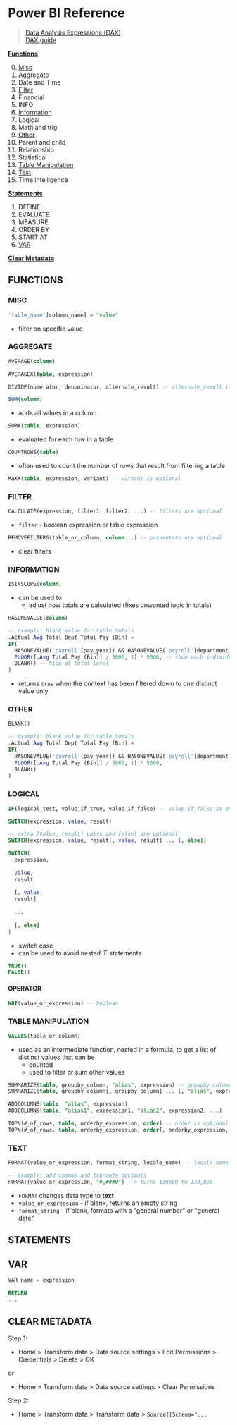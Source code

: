# Power BI Reference

> [Data Analysis Expressions (DAX)](https://learn.microsoft.com/en-us/dax/)  
> [DAX guide](https://dax.guide/)

[**Functions**](#functions)  

0. [Misc](#misc)
1. [Aggregate](#aggregate)
2. Date and Time
3. [Filter](#filter)
4. Financial
5. INFO
6. [Information](#information)
7. Logical
8. Math and trig
9. [Other](#other)
10. Parent and child
11. Relationship
12. Statistical
13. [Table Manipulation](#table-manipulation)
14. [Text](#text)
15. Time intelligence

[**Statements**](#statements)

1. DEFINE
2. EVALUATE
3. MEASURE
4. ORDER BY
5. START AT
6. [VAR](#var)

[**Clear Metadata**](#clear-metadata)

<!-- ----------------------------------------------------------------------- -->

## FUNCTIONS

<!-- ----------------------------------------------------------------------- -->

### MISC

```sql
'table_name'[column_name] = "value"
```

* filter on specific value

<!-- ----------------------------------------------------------------------- -->

### AGGREGATE

```sql
AVERAGE(column)
```

```sql
AVERAGEX(table, expression)
```

```sql
DIVIDE(numerator, denominator, alternate_result) -- alternate_result is optional
```

```sql
SUM(column)
```

* adds all values in a column

```sql
SUMX(table, expression)
```

* evaluated for each row in a table

```sql
COUNTROWS(table)
```

* often used to count the number of rows that result from filtering a table

```sql
MAXX(table, expression, variant) -- variant is optional
```

<!-- ----------------------------------------------------------------------- -->

### FILTER

```sql
CALCULATE(expression, filter1, filter2, ...) -- filters are optional
```

* `filter` - boolean expression or table expression

```sql
REMOVEFILTERS(table_or_column, column...) -- parameters are optional
```

* clear filters

<!-- ----------------------------------------------------------------------- -->

### INFORMATION

```sql
ISINSCOPE(column)
```

* can be used to
  * adjust how totals are calculated (fixes unwanted logic in totals)

```sql
HASONEVALUE(column)

-- example: blank value for table totals
.Actual Avg Total Dept Total Pay (Bin) = 
IF(
  HASONEVALUE('payroll'[pay_year]) && HASONEVALUE('payroll'[department_title]),
  FLOOR([.Avg Total Pay (Bin)] / 5000, 1) * 5000, -- show each individual row
  BLANK() -- hide at total level
)
```

* returns `true` when the context has been filtered down to one distinct value only

<!-- ----------------------------------------------------------------------- -->

### OTHER

```sql
BLANK()

-- example: blank value for table totals
.Actual Avg Total Dept Total Pay (Bin) = 
IF(
  HASONEVALUE('payroll'[pay_year]) && HASONEVALUE('payroll'[department_title]),
  FLOOR([.Avg Total Pay (Bin)] / 5000, 1) * 5000,
  BLANK()
)
```

<!-- ----------------------------------------------------------------------- -->

### LOGICAL

```sql
IF(logical_test, value_if_true, value_if_false) -- value_if_false is optional
```

```sql
SWITCH(expression, value, result)

-- extra [value, result] pairs and [else] are optional
SWITCH(expression, value, result[, value, result] ... [, else])

SWITCH(
  expression, 
  
  value, 
  result
  
  [, value, 
  result]
  
  ...
  
  [, else]
)
```

* switch case
* can be used to avoid nested IF statements

```sql
TRUE()
FALSE()
```

#### OPERATOR

```SQL
NOT(value_or_expression) -- boolean
```

<!-- ----------------------------------------------------------------------- -->

### TABLE MANIPULATION

```sql
VALUES(table_or_column)
```

* used as an intermediate function, nested in a formula, to get a list of distinct values that can be
  * counted
  * used to filter or sum other values

<!-- * `column` - single column table of unique values
* `table` - table with same columns -->

```sql
SUMMARIZE(table, groupby_column, "alias", expression) -- groupby_column is optional
SUMMARIZE(table, groupby_column[, groupby_column] ... [, "alias", expression] ...)
```

```sql
ADDCOLUMNS(table, "alias", expression)
ADDCOLUMNS(table, "alias1", expression1, "alias2", expression2, ...)
```

```sql
TOPN(#_of_rows, table, orderby_expression, order) -- order is optional
TOPN(#_of_rows, table, orderby_expression, order[, orderby_expression, order] ...)
```

<!-- ----------------------------------------------------------------------- -->

### TEXT

```sql
FORMAT(value_or_expression, format_string, locale_name) -- locale_name is optional

-- example: add commas and truncate decimals
FORMAT(value_or_expression, "#,###0") --> turns 130000 to 130,000
```

* `FORMAT` changes data type to **text**
* `value_or_expression` - if blank, returns an empty string
* `format_string` - if blank, formats with a "general number" or "general date"

<!-- ----------------------------------------------------------------------- -->

## STATEMENTS

<!-- ----------------------------------------------------------------------- -->

## VAR

```sql
VAR name = expression

RETURN
...
```

<!-- ----------------------------------------------------------------------- -->

## CLEAR METADATA

<!-- ----------------------------------------------------------------------- -->

Step 1:

* Home > Transform data > Data source settings > Edit Permissions > Credentials > Delete > OK

or

* Home > Transform data > Data source settings > Clear Permissions

Step 2:

* Home > Transform data > Transform data > `Source{[Schema="...`

